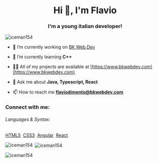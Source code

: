 <h1 align="center">Hi 👋, I'm Flavio</h1>
<h3 align="center">I'm a young italian developer!</h3>

<p align="left"> <img src="https://komarev.com/ghpvc/?username=iceman154&label=Profile%20views&color=0e75b6&style=flat" alt="iceman154" /> </p>

- 🔭 I’m currently working on [BK Web Dev](https://www.bkwebdev.com)

- 🌱 I’m currently learning **C++**

- 👨‍💻 All of my projects are available at [https://www.bkwebdev.com](https://www.bkwebdev.com)

- 💬 Ask me about **Java, Typescript, React**

- 📫 How to reach me **flaviodimento@bkwebdev.com**

<h3 align="left">Connect with me:</h3>
<p align="left">
</p>

###### Languages & Syntax:
[HTML5](https://img.shields.io/badge/html5-%23E34F26.svg?style=for-the-badge&logo=html5&logoColor=white)&nbsp;
[CSS3](https://img.shields.io/badge/css3-%231572B6.svg?style=for-the-badge&logo=css3&logoColor=white)&nbsp;
[Angular](https://img.shields.io/badge/angular-%23DD0031.svg?style=for-the-badge&logo=angular&logoColor=white)&nbsp;
[React](https://img.shields.io/badge/react-%2320232a.svg?style=for-the-badge&logo=react&logoColor=%2361DAFB)&nbsp;

<p><img align="left" src="https://github-readme-stats.vercel.app/api/top-langs?username=iceman154&show_icons=true&locale=en&layout=compact" alt="iceman154" /></p>

<p>&nbsp;<img align="center" src="https://github-readme-stats.vercel.app/api?username=iceman154&show_icons=true&locale=en" alt="iceman154" /></p>

<p><img align="center" src="https://github-readme-streak-stats.herokuapp.com/?user=iceman154&" alt="iceman154" /></p>
